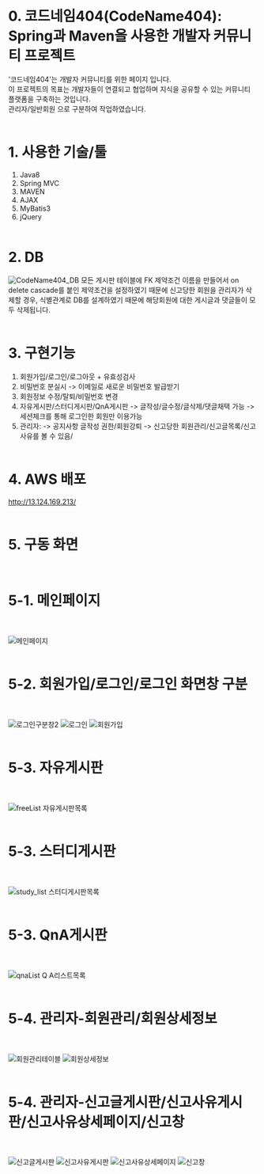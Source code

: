 # 0. 코드네임404(CodeName404): Spring과 Maven을 사용한 개발자 커뮤니티 프로젝트
'코드네임404'는 개발자 커뮤니티를 위한 페이지 입니다.<br>
이 프로젝트의 목표는 개발자들이 연결되고 협업하며 지식을 공유할 수 있는 커뮤니티 플랫폼을 구축하는 것입니다.<br>
관리자/일반회원 으로 구분하여 작업하였습니다.
<br><br>

# 1. 사용한 기술/툴
1. Java8<br>
2. Spring MVC<br>
3. MAVEN<br>
4. AJAX<br>
5. MyBatis3<br>
6. jQuery
<br><br>

# 2. DB
![CodeName404_DB](https://github.com/wlsdntls/CodeName404/assets/121711903/a596cd82-a548-42ee-9de9-1cbbc9e3d8c5)
모든 게시판 테이블에 FK 제약조건 이름을 만들어서 on delete cascade를 붙인 제약조건을 설정하였기 때문에 신고당한 회원을 관리자가 삭제할 경우, 식별관계로 DB를 설계하였기 때문에 해당회원에 대한 게시글과 댓글들이 모두 삭제됩니다.
<br><br>

# 3. 구현기능
1. 회원가입/로그인/로그아웃 + 유효성검사
2. 비밀번호 분실시 -> 이메일로 새로운 비밀번호 발급받기
3. 회원정보 수정/탈퇴/비밀번호 변경
4. 자유게시판/스터디게시판/QnA게시판
   -> 글작성/글수정/글삭제/댓글채택 가능
   -> 세션체크를 통해 로그인한 회원만 이용가능
5. 관리자:
   -> 공지사항 글작성 권한/회원강퇴
   -> 신고당한 회원관리/신고글목록/신고사유를 볼 수 있음/
<br><br>

# 4. AWS 배포
http://13.124.169.213/
<br><br>

# 5. 구동 화면<br><br>

# 5-1. 메인페이지<br><br>
![메인페이지](https://github.com/wlsdntls/CodeName404/assets/121711903/c56dce9a-0ce2-4fb8-a05f-4148fd4a6e10)
<br><br>

# 5-2. 회원가입/로그인/로그인 화면창 구분<br><br>
![로그인구분창2](https://github.com/wlsdntls/CodeName404/assets/121711903/886388a9-54eb-4311-bc93-cc13cd4c7ce3)
![로그인](https://github.com/wlsdntls/CodeName404/assets/121711903/81f50272-e2c9-43dc-a324-ebd3381c2dad)
![회원가입](https://github.com/wlsdntls/CodeName404/assets/121711903/a2d55f44-c3fe-421c-8e3b-2cfc76d9b6f1)
<br><br>

# 5-3. 자유게시판<br><br>
![freeList 자유게시판목록](https://github.com/wlsdntls/CodeName404/assets/121711903/fa0bbe64-bb92-4a24-9198-412ada1ad5ff)
<br><br>

# 5-3. 스터디게시판<br><br>
![study_list 스터디게시판목록](https://github.com/wlsdntls/CodeName404/assets/121711903/1ac95a05-fca4-49aa-9a16-ad4f35ec8053)
<br><br>

# 5-3. QnA게시판<br><br>
![qnaList Q A리스트목록](https://github.com/wlsdntls/CodeName404/assets/121711903/10e7091f-7b83-4853-baa8-9e0dc3c11cc7)
<br><br>

# 5-4. 관리자-회원관리/회원상세정보<br><br>
![회원관리테이블](https://github.com/wlsdntls/CodeName404/assets/121711903/344e362e-0622-4dd4-b8c0-8d67fa7ec980)
![회원상세정보](https://github.com/wlsdntls/CodeName404/assets/121711903/f28c058c-937c-4bee-90b3-fdd678426919)
<br><br>

# 5-4. 관리자-신고글게시판/신고사유게시판/신고사유상세페이지/신고창<br><br>
![신고글게시판](https://github.com/wlsdntls/CodeName404/assets/121711903/896bc5cc-6b0d-4105-92ce-a55ac3665342)
![신고사유게시판](https://github.com/wlsdntls/CodeName404/assets/121711903/edc36d14-9793-4004-aa83-1e661922b7ba)
![신고사유상세페이지](https://github.com/wlsdntls/CodeName404/assets/121711903/72e4295a-0bd6-4e11-a12c-f40b0b69c5d1)
![신고창](https://github.com/wlsdntls/CodeName404/assets/121711903/7e29e855-d012-403c-af41-269449b01f3e)
